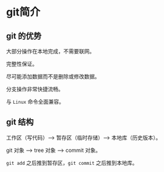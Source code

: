 # git简介

## git 的优势

大部分操作在本地完成，不需要联网。

完整性保证。

尽可能添加数据而不是删除或修改数据。

分支操作非常快捷流畅。

与 `Linux` 命令全面兼容。

## git 结构

工作区（写代码）--> 暂存区（临时存储）--> 本地库（历史版本）。

git 对象 --> tree 对象 --> commit 对象。

`git add` 之后推到暂存区，`git commit` 之后推到本地库。
